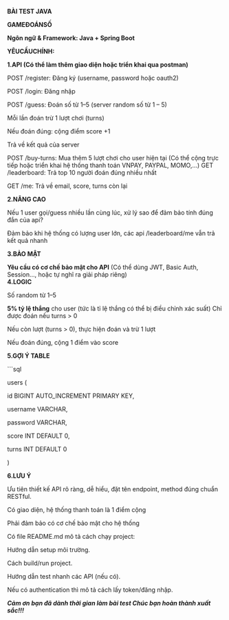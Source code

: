 **BÀI TEST JAVA** 

**GAMEĐOÁNSỐ** 

**Ngôn ngữ & Framework: Java \+ Spring Boot** 

**YÊUCẦUCHÍNH:** 

**1.API (Có thể làm thêm giao diện hoặc triển khai qua postman)** 

POST /register: Đăng ký (username, password hoặc oauth2) 

POST /login: Đăng nhập 

POST /guess: Đoán số từ 1–5 (server random số từ 1 – 5\) 

Mỗi lần đoán trừ 1 lượt chơi (turns) 

Nếu đoán đúng: cộng điểm score \+1 

Trả về kết quả của server

POST /buy-turns: Mua thêm 5 lượt chơi cho user hiện tại (Có thể cộng trực tiếp hoặc triển khai hệ thống thanh toán VNPAY, PAYPAL, MOMO,…) GET /leaderboard: Trả top 10 người đoán đúng nhiều nhất 

GET /me: Trả về email, score, turns còn lại 

**2.NÂNG CAO** 

Nếu 1 user gọi/guess nhiều lần cùng lúc, xử lý sao để đảm bảo tính đúng đắn của api? 

Đảm bảo khi hệ thống có lượng user lớn, các api /leaderboard/me vẫn trả kết quả nhanh 

**3.BẢO MẬT** 

**Yêu cầu có cơ chế bảo mật cho API** (Có thể dùng JWT, Basic Auth, Session…, hoặc tự nghĩ ra giải pháp riêng)   
**4.LOGIC**

Số random từ 1–5 

**5% tỷ lệ thắng** cho user (tức là tỉ lệ thắng có thể bị điều chỉnh xác suất) Chỉ được đoán nếu turns \> 0 

Nếu còn lượt (turns \> 0), thực hiện đoán và trừ 1 lượt 

Nếu đoán đúng, cộng 1 điểm vào score 

**5.GỢI Ý TABLE** 

\`\`\`sql 

users ( 

id BIGINT AUTO\_INCREMENT PRIMARY KEY, 

username VARCHAR, 

password VARCHAR, 

score INT DEFAULT 0, 

turns INT DEFAULT 0 

) 

**6.LƯU Ý** 

Ưu tiên thiết kế API rõ ràng, dễ hiểu, đặt tên endpoint, method đúng chuẩn RESTful. 

Có giao diện, hệ thống thanh toán là 1 điểm cộng 

Phải đảm bảo có cơ chế bảo mật cho hệ thống 

Có file README.md mô tả cách chạy project: 

Hướng dẫn setup môi trường. 

Cách build/run project. 

Hướng dẫn test nhanh các API (nếu có). 

Nếu có authentication thì mô tả cách lấy token/đăng nhập. 

***Cảm ơn bạn đã dành thời gian làm bài test Chúc bạn hoàn thành xuất sắc\!\!\!*** 